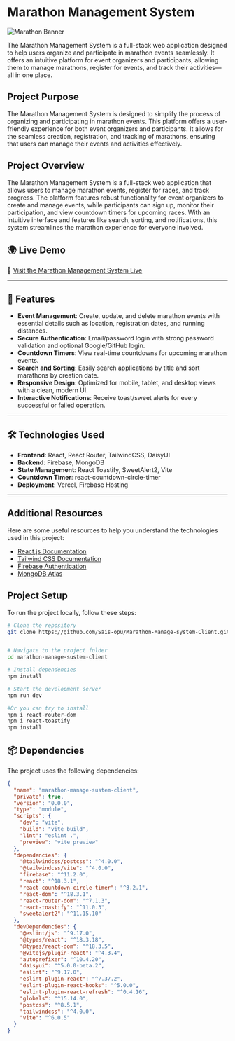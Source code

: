 # Marathon Management System

![Marathon Banner](https://i.ibb.co/wNr4ZM6f/marathon.png)

The Marathon Management System is a full-stack web application designed to help users organize and participate in marathon events seamlessly. It offers an intuitive platform for event organizers and participants, allowing them to manage marathons, register for events, and track their activities—all in one place.
## Project Purpose  

The Marathon Management System is designed to simplify the process of organizing and participating in marathon events. This platform offers a user-friendly experience for both event organizers and participants. It allows for the seamless creation, registration, and tracking of marathons, ensuring that users can manage their events and activities effectively.

## Project Overview  

The Marathon Management System is a full-stack web application that allows users to manage marathon events, register for races, and track progress. The platform features robust functionality for event organizers to create and manage events, while participants can sign up, monitor their participation, and view countdown timers for upcoming races. With an intuitive interface and features like search, sorting, and notifications, this system streamlines the marathon experience for everyone involved.

## 🌍 Live Demo  
🔗 [Visit the Marathon Management System Live](https://marathon-manage-system.web.app/)

---

## 🚀 Features  

- **Event Management**: Create, update, and delete marathon events with essential details such as location, registration dates, and running distances.  
- **Secure Authentication**: Email/password login with strong password validation and optional Google/GitHub login.  
- **Countdown Timers**: View real-time countdowns for upcoming marathon events.  
- **Search and Sorting**: Easily search applications by title and sort marathons by creation date.  
- **Responsive Design**: Optimized for mobile, tablet, and desktop views with a clean, modern UI.  
- **Interactive Notifications**: Receive toast/sweet alerts for every successful or failed operation.

---

## 🛠️ Technologies Used  

- **Frontend**: React, React Router, TailwindCSS, DaisyUI  
- **Backend**: Firebase, MongoDB  
- **State Management**: React Toastify, SweetAlert2, Vite 
- **Countdown Timer**: react-countdown-circle-timer  
- **Deployment**: Vercel, Firebase Hosting
  

---

## Additional Resources

Here are some useful resources to help you understand the technologies used in this project:

- [React.js Documentation](https://reactjs.org/docs/getting-started.html)
- [Tailwind CSS Documentation](https://tailwindcss.com/docs)
- [Firebase Authentication](https://firebase.google.com/docs/auth)
- [MongoDB Atlas](https://www.mongodb.com/cloud/atlas)

## Project Setup

To run the project locally, follow these steps:

```sh
# Clone the repository
git clone https://github.com/Sais-opu/Marathon-Manage-system-Client.git


# Navigate to the project folder
cd marathon-manage-sustem-client

# Install dependencies
npm install

# Start the development server
npm run dev
```
```sh
#Or you can try to install
npm i react-router-dom
npm i react-toastify
npm install
```
## 📦 Dependencies  

The project uses the following dependencies:  

```json
{
  "name": "marathon-manage-sustem-client",
  "private": true,
  "version": "0.0.0",
  "type": "module",
  "scripts": {
    "dev": "vite",
    "build": "vite build",
    "lint": "eslint .",
    "preview": "vite preview"
  },
  "dependencies": {
    "@tailwindcss/postcss": "^4.0.0",
    "@tailwindcss/vite": "^4.0.0",
    "firebase": "^11.2.0",
    "react": "^18.3.1",
    "react-countdown-circle-timer": "^3.2.1",
    "react-dom": "^18.3.1",
    "react-router-dom": "^7.1.3",
    "react-toastify": "^11.0.3",
    "sweetalert2": "^11.15.10"
  },
  "devDependencies": {
    "@eslint/js": "^9.17.0",
    "@types/react": "^18.3.18",
    "@types/react-dom": "^18.3.5",
    "@vitejs/plugin-react": "^4.3.4",
    "autoprefixer": "^10.4.20",
    "daisyui": "^5.0.0-beta.2",
    "eslint": "^9.17.0",
    "eslint-plugin-react": "^7.37.2",
    "eslint-plugin-react-hooks": "^5.0.0",
    "eslint-plugin-react-refresh": "^0.4.16",
    "globals": "^15.14.0",
    "postcss": "^8.5.1",
    "tailwindcss": "^4.0.0",
    "vite": "^6.0.5"
  }
}
